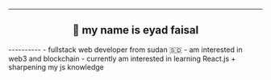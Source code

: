 ----------
<h2 align="center">🤝 my name is eyad faisal</h2>
----------
- fullstack web developer from sudan 🇸🇩
- am interested in web3 and blockchain
- currently am interested in learning React.js + sharpening my js knowledge
